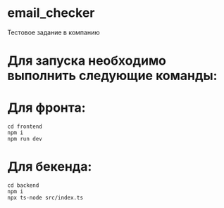 # email_checker
Тестовое задание в компанию
# Для запуска необходимо выполнить следующие команды:
# Для фронта:
    cd frontend
    npm i
    npm run dev

# Для бекенда:
    cd backend
    npm i
    npx ts-node src/index.ts